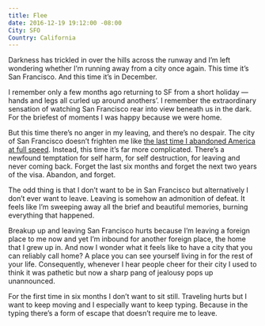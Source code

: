 ```yaml
---
title: Flee
date: 2016-12-19 19:12:00 -08:00
City: SFO
Country: California
---
```


Darkness has trickled in over the hills across the runway and I’m left wondering whether I’m running away from a city once again. This time it’s San Francisco. And this time it’s in December.

I remember only a few months ago returning to SF from a short holiday — hands and legs all curled up around anothers’. I remember the extraordinary sensation of watching San Francisco rear into view beneath us in the dark. For the briefest of moments I was happy because we were home.

But this time there’s no anger in my leaving, and there’s no despair. The city of San Francisco doesn’t frighten me like [the last time I abandoned America at full speed](https://robinrendle.com/notes/with-teeth-of-metal-and-glass/). Instead, this time it’s far more complicated. There’s a newfound temptation for self harm, for self destruction, for leaving and never coming back. Forget the last six months and forget the next two years of the visa. Abandon, and forget.  

The odd thing is that I don’t want to be in San Francisco but alternatively I don’t ever want to leave. Leaving is somehow an admonition of defeat. It feels like I’m sweeping away all the brief and beautiful memories, burning everything that happened.

Breakup up and leaving San Francisco hurts because I’m leaving a foreign place to me now and yet I’m inbound for another foreign place, the home that I grew up in. And now I wonder what it feels like to have a city that you can reliably call home? A place you can see yourself living in for the rest of your life. Consequently, whenever I hear people cheer for their city I used to think it was pathetic but now a sharp pang of jealousy pops up unannounced.

For the first time in six months I don’t want to sit still. Traveling hurts but I want to keep moving and I especially want to keep typing. Because in the typing there’s a form of escape that doesn’t require me to leave.
